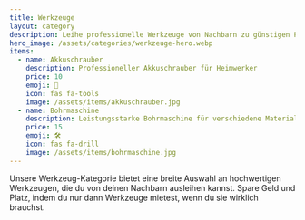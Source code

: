 ```yaml
---
title: Werkzeuge
layout: category
description: Leihe professionelle Werkzeuge von Nachbarn zu günstigen Preisen
hero_image: /assets/categories/werkzeuge-hero.webp
items:
  - name: Akkuschrauber
    description: Professioneller Akkuschrauber für Heimwerker
    price: 10
    emoji: 🔧
    icon: fas fa-tools
    image: /assets/items/akkuschrauber.jpg
  - name: Bohrmaschine
    description: Leistungsstarke Bohrmaschine für verschiedene Materialien
    price: 15
    emoji: 🛠️
    icon: fas fa-drill
    image: /assets/items/bohrmaschine.jpg
---
```


Unsere Werkzeug-Kategorie bietet eine breite Auswahl an hochwertigen Werkzeugen, die du von deinen Nachbarn ausleihen kannst. Spare Geld und Platz, indem du nur dann Werkzeuge mietest, wenn du sie wirklich brauchst.
